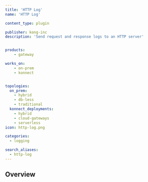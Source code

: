 ```yaml
---
title: 'HTTP Log'
name: 'HTTP Log'

content_type: plugin

publisher: kong-inc
description: 'Send request and response logs to an HTTP server'


products:
    - gateway

works_on:
    - on-prem
    - konnect


topologies:
  on_prem:
    - hybrid
    - db-less
    - traditional
  konnect_deployments:
    - hybrid
    - cloud-gateways
    - serverless
icon: http-log.png

categories:
  - logging

search_aliases:
  - http-log
---
```


## Overview
